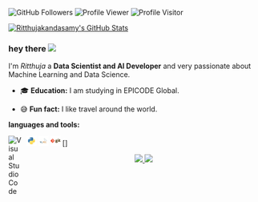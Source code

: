 <img src="https://img.shields.io/github/followers/RitthujaKandasamy?label=Follow%20Me&logo=github" alt="GitHub Followers" /> <img src="https://komarev.com/ghpvc/?username=RitthujaKandasamy&label=Profile%20views&color=0e75b6&style=flat" alt="Profile Viewer" /> <img src="https://visitor-badge.glitch.me/badge?page_id=Ritthujakandasamy.Ritthujakandasamy" alt="Profile Visitor"/>

  

<a href="https://awesome-github-stats.azurewebsites.net/index.html??cardType=level-alternate&theme=nord">    <img  alt="Ritthujakandasamy's GitHub Stats" src="https://awesome-github-stats.azurewebsites.net/user-stats/Ritthujakandasamy?cardType=level-alternate&theme=nord" />  </a>

### hey there <img src="https://media.giphy.com/media/hvRJCLFzcasrR4ia7z/giphy.gif" width="25px">

I'm *Ritthuja* a **Data Scientist and AI Developer** and very passionate about Machine Learning and Data Science.

- 🎓 **Education:** I am studying in EPICODE Global.


- 😅 **Fun fact:** I like travel around the world.

**languages and tools:**  


<code><img height="20" src="https://raw.githubusercontent.com/github/explore/80688e429a7d4ef2fca1e82350fe8e3517d3494d/topics/python/python.png"></code>
<code><img height="20" src="https://raw.githubusercontent.com/github/explore/80688e429a7d4ef2fca1e82350fe8e3517d3494d/topics/mysql/mysql.png"></code>
<code><img height="20" src="https://raw.githubusercontent.com/github/explore/80688e429a7d4ef2fca1e82350fe8e3517d3494d/topics/git/git.png"></code>
[<img align="left" alt="Visual Studio Code" width="26px" src="https://cdn.jsdelivr.net/gh/devicons/devicon/icons/vscode/vscode-original.svg" style="padding-right:10px;" />]


<div>
   <p align="center">
      <a href="https://www.linkedin.com/in/ritthuja-kandasamy/" target="_blank">
         <img src="https://img.shields.io/badge/LinkedIn-0077B5?style=for-the-badge&logo=linkedin&logoColor=white"/>
      </a>
      <a href="https://ritthujaappa@gmail.com" target="_blank">
         <img src="https://img.shields.io/badge/gmail-%23D14836.svg?&style=for-the-badge&logo=gmail&logoColor=white"/>
      </a>
     
   </p>
</div>
